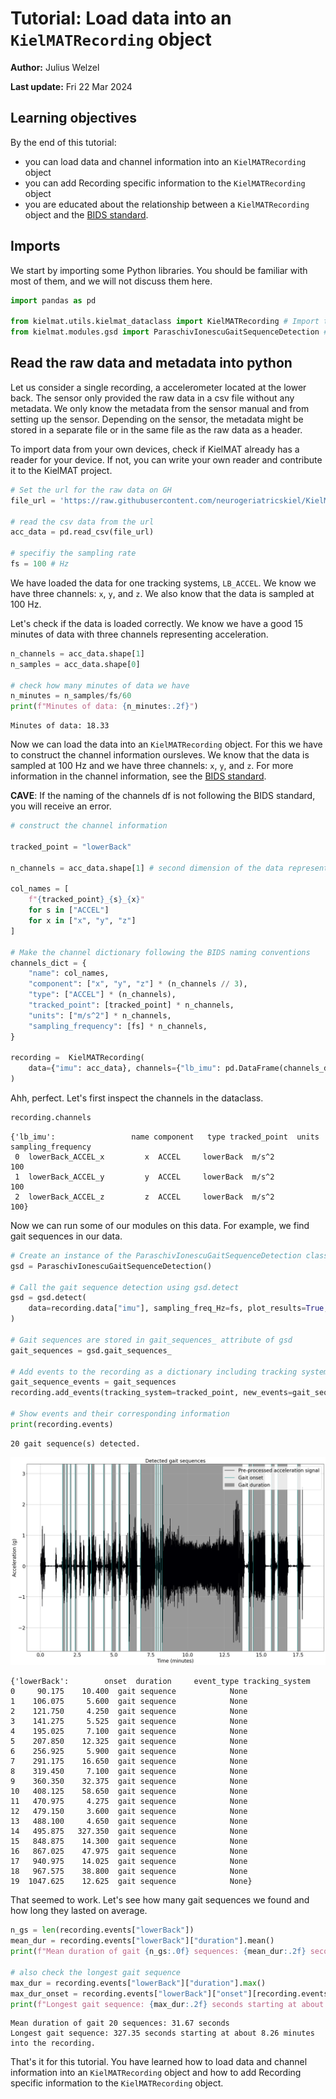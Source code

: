 # Tutorial: Load data into an `KielMATRecording` object

**Author:** Julius Welzel

**Last update:** Fri 22 Mar 2024

## Learning objectives
By the end of this tutorial:

- you can load data and channel information into an `KielMATRecording` object
- you can add Recording specific information to the `KielMATRecording` object
- you are educated about the relationship between a `KielMATRecording` object and the [BIDS standard](https://bids-specification.readthedocs.io/en/stable/).

## Imports

We start by importing some Python libraries. You should be familiar with most of them, and we will not discuss them here.


```python
import pandas as pd

from kielmat.utils.kielmat_dataclass import KielMATRecording # Import the KielMATRecording class
from kielmat.modules.gsd import ParaschivIonescuGaitSequenceDetection # Import the Gait Sequence Detection module
```

## Read the raw data and metadata into python

Let us consider a single recording, a accelerometer located at the lower back.
The sensor only provided the raw data in a csv file without any metadata. We only know the metadata from the sensor manual and from setting up the sensor.
Depending on the sensor, the metadata might be stored in a separate file or in the same file as the raw data as a header.

To import data from your own devices, check if KielMAT already has a reader for your device. If not, you can write your own reader and contribute it to the KielMAT project.


```python
# Set the url for the raw data on GH
file_url = 'https://raw.githubusercontent.com/neurogeriatricskiel/KielMAT/main/examples/data/ExampleAccelDataRaw.csv'

# read the csv data from the url
acc_data = pd.read_csv(file_url)

# specifiy the sampling rate
fs = 100 # Hz
```

We have loaded the data for one tracking systems, `LB_ACCEL`. We know we have three channels: `x`, `y`, and `z`. We also know that the data is sampled at 100 Hz.

Let's check if the data is loaded correctly. We know we have a good 15 minutes of data with three channels representing acceleration.



```python
n_channels = acc_data.shape[1]
n_samples = acc_data.shape[0]

# check how many minutes of data we have
n_minutes = n_samples/fs/60
print(f"Minutes of data: {n_minutes:.2f}")

```

    Minutes of data: 18.33
    

Now we can load the data into an `KielMATRecording` object.
For this we have to construct the channel information oursleves. We know that the data is sampled at 100 Hz and we have three channels: `x`, `y`, and `z`.
For more information in the channel information, see the [BIDS standard](https://bids-specification.readthedocs.io/en/stable/modality-specific-files/motion.html#channels-description-_channelstsv).

**CAVE**:
If the naming of the channels df is not following the BIDS standard, you will receive an error.


```python
# construct the channel information

tracked_point = "lowerBack"

n_channels = acc_data.shape[1] # second dimension of the data represents the number of channels

col_names = [
    f"{tracked_point}_{s}_{x}"
    for s in ["ACCEL"]
    for x in ["x", "y", "z"]
]

# Make the channel dictionary following the BIDS naming conventions
channels_dict = {
    "name": col_names,
    "component": ["x", "y", "z"] * (n_channels // 3),
    "type": ["ACCEL"] * (n_channels),
    "tracked_point": [tracked_point] * n_channels,
    "units": ["m/s^2"] * n_channels,
    "sampling_frequency": [fs] * n_channels,
}

recording =  KielMATRecording(
    data={"imu": acc_data}, channels={"lb_imu": pd.DataFrame(channels_dict)}
)
```

Ahh, perfect. Let's first inspect the channels in the dataclass.


```python
recording.channels
```




    {'lb_imu':                 name component   type tracked_point  units  sampling_frequency
     0  lowerBack_ACCEL_x         x  ACCEL     lowerBack  m/s^2                 100
     1  lowerBack_ACCEL_y         y  ACCEL     lowerBack  m/s^2                 100
     2  lowerBack_ACCEL_z         z  ACCEL     lowerBack  m/s^2                 100}



Now we can run some of our modules on this data. For example, we find gait sequences in our data.


```python
# Create an instance of the ParaschivIonescuGaitSequenceDetection class
gsd = ParaschivIonescuGaitSequenceDetection()

# Call the gait sequence detection using gsd.detect
gsd = gsd.detect(
    data=recording.data["imu"], sampling_freq_Hz=fs, plot_results=True, dt_data=None
)

# Gait sequences are stored in gait_sequences_ attribute of gsd
gait_sequences = gsd.gait_sequences_

# Add events to the recording as a dictionary including tracking system and events
gait_sequence_events = gait_sequences
recording.add_events(tracking_system=tracked_point, new_events=gait_sequence_events)

# Show events and their corresponding information
print(recording.events)
```

    20 gait sequence(s) detected.
    


    
![png](basic_01_load_Data_into_KielMAT_files/basic_01_load_Data_into_KielMAT_1.png)
    


    {'lowerBack':        onset  duration     event_type tracking_system
    0     90.175    10.400  gait sequence            None
    1    106.075     5.600  gait sequence            None
    2    121.750     4.250  gait sequence            None
    3    141.275     5.525  gait sequence            None
    4    195.025     7.100  gait sequence            None
    5    207.850    12.325  gait sequence            None
    6    256.925     5.900  gait sequence            None
    7    291.175    16.650  gait sequence            None
    8    319.450     7.100  gait sequence            None
    9    360.350    32.375  gait sequence            None
    10   408.125    58.650  gait sequence            None
    11   470.975     4.275  gait sequence            None
    12   479.150     3.600  gait sequence            None
    13   488.100     4.650  gait sequence            None
    14   495.875   327.350  gait sequence            None
    15   848.875    14.300  gait sequence            None
    16   867.025    47.975  gait sequence            None
    17   940.975    14.025  gait sequence            None
    18   967.575    38.800  gait sequence            None
    19  1047.625    12.625  gait sequence            None}
    

That seemed to work. Let's see how many gait sequences we found and how long they lasted on average.


```python
n_gs = len(recording.events["lowerBack"])
mean_dur = recording.events["lowerBack"]["duration"].mean()
print(f"Mean duration of gait {n_gs:.0f} sequences: {mean_dur:.2f} seconds")

# also check the longest gait sequence
max_dur = recording.events["lowerBack"]["duration"].max()
max_dur_onset = recording.events["lowerBack"]["onset"][recording.events["lowerBack"]["duration"].idxmax()]
print(f"Longest gait sequence: {max_dur:.2f} seconds starting at about {max_dur_onset/60:.2f} minutes into the recording.")

```

    Mean duration of gait 20 sequences: 31.67 seconds
    Longest gait sequence: 327.35 seconds starting at about 8.26 minutes into the recording.
    

That's it for this tutorial. You have learned how to load data and channel information into an `KielMATRecording` object and how to add Recording specific information to the `KielMATRecording` object. 
